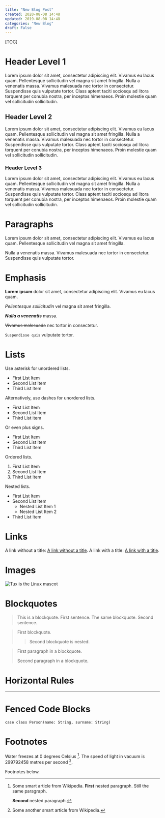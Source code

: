 ```yaml
---
title: "New Blog Post"
created: 2020-08-08 14:48
updated: 2019-08-08 14:48
categories: "New Blog"
draft: False
---
```


[TOC]

# Header Level 1

Lorem ipsum dolor sit amet, consectetur adipiscing elit. Vivamus eu lacus quam.
Pellentesque sollicitudin vel magna sit amet fringilla.
Nulla a venenatis massa.
Vivamus malesuada nec tortor in consectetur.
Suspendisse quis vulputate tortor.
Class aptent taciti sociosqu ad litora torquent per conubia nostra, per inceptos himenaeos.
Proin molestie quam vel sollicitudin sollicitudin.

## Header Level 2

Lorem ipsum dolor sit amet, consectetur adipiscing elit. Vivamus eu lacus quam.
Pellentesque sollicitudin vel magna sit amet fringilla.
Nulla a venenatis massa.
Vivamus malesuada nec tortor in consectetur.
Suspendisse quis vulputate tortor.
Class aptent taciti sociosqu ad litora torquent per conubia nostra, per inceptos himenaeos.
Proin molestie quam vel sollicitudin sollicitudin.

### Header Level 3

Lorem ipsum dolor sit amet, consectetur adipiscing elit. Vivamus eu lacus quam.
Pellentesque sollicitudin vel magna sit amet fringilla.
Nulla a venenatis massa.
Vivamus malesuada nec tortor in consectetur.
Suspendisse quis vulputate tortor.
Class aptent taciti sociosqu ad litora torquent per conubia nostra, per inceptos himenaeos.
Proin molestie quam vel sollicitudin sollicitudin.

# Paragraphs

Lorem ipsum dolor sit amet, consectetur adipiscing elit.
Vivamus eu lacus quam.
Pellentesque sollicitudin vel magna sit amet fringilla.

Nulla a venenatis massa.
Vivamus malesuada nec tortor in consectetur.  
Suspendisse quis vulputate tortor.

# Emphasis

**Lorem ipsum** dolor sit amet, consectetur adipiscing elit. Vivamus eu lacus quam.

*Pellentesque sollicitudin* vel magna sit amet fringilla.

***Nulla a venenatis*** massa.

~~Vivamus malesuada~~ nec tortor in consectetur.

`Suspendisse quis` vulputate tortor.

# Lists

Use asterisk for unordered lists.

* First List Item
* Second List Item
* Third List Item

Alternatively, use dashes for unordered lists.

- First List Item
- Second List Item
- Third List item

Or even plus signs.

+ First List Item
+ Second List Item
+ Third List Item

Ordered lists.

1. First List Item
1. Second List Item
1. Third List Item

Nested lists.

* First List Item
* Second List Item
  * Nested List Item 1
  * Nested List Item 2
* Third List Item

# Links

A link without a title: [A link without a title](https://example.org).
A link with a title: [A link with a title](https://example.org "Link Title").

# Images

![Tux is the Linux mascot](Tux.png)

# Blockquotes

> This is a blockquote. First sentence.
> The same blockquote. Second sentence.

> First blockquote.
>> Second blockquote is nested.

> First paragraph in a blockquote.
> 
> Second paragraph in a blockquote.

# Horizontal Rules

___

# Fenced Code Blocks

```
case class Person(name: String, surname: String)
```

# Footnotes

Water freezes at 0 degrees Celsius [^1].
The speed of light in vacuum is 299792458 metres per second [^2].

Footnotes below.

[^1]: Some smart article from Wikipedia.
    **First** nested paragraph.
    Still the same paragraph.

    **Second** nested paragraph.
[^2]: Some another smart article from Wikipedia. 
